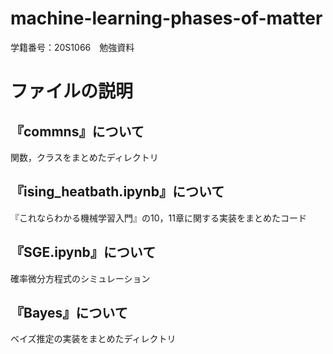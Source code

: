 # machine-learning-phases-of-matter
学籍番号：20S1066　勉強資料

# ファイルの説明
## 『commns』について
関数，クラスをまとめたディレクトリ

## 『ising_heatbath.ipynb』について
『これならわかる機械学習入門』の10，11章に関する実装をまとめたコード

## 『SGE.ipynb』について
確率微分方程式のシミュレーション

## 『Bayes』について
ベイズ推定の実装をまとめたディレクトリ
